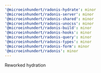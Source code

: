 ```yaml
---
'@microeinhundert/radonis-hydrate': minor
'@microeinhundert/radonis-server': minor
'@microeinhundert/radonis-shared': minor
'@microeinhundert/radonis-unocss': minor
'@microeinhundert/radonis-build': minor
'@microeinhundert/radonis-hooks': minor
'@microeinhundert/radonis-query': minor
'@microeinhundert/radonis-types': minor
'@microeinhundert/radonis-form': minor
'@microeinhundert/radonis': minor
---
```


Reworked hydration
